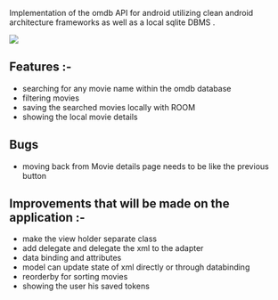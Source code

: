 Implementation of the omdb API for android utilizing clean android architecture frameworks as well as a local sqlite DBMS .

![](../../demo.gif)

## Features :-

- searching for any movie name within the omdb database
- filtering movies
- saving the searched movies locally with ROOM
- showing the local movie details

## Bugs

- moving back from Movie details page needs to be like the previous button

## Improvements that will be made on the application :-

- make the view holder separate class
- add delegate and delegate the xml to the adapter
- data binding and attributes
- model can update state of xml directly or through databinding
- reorderby for sorting movies
- showing the user his saved tokens
